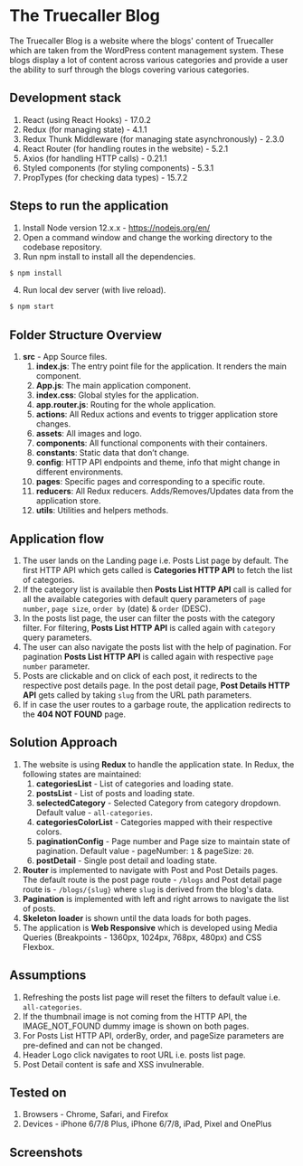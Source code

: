 # The Truecaller Blog 

The Truecaller Blog is a website where the blogs' content of Truecaller which are taken from the WordPress content management system. These blogs display a lot of content across various categories and provide a user the ability to surf through the blogs covering various categories.

## Development stack
1. React (using React Hooks) - 17.0.2 
2. Redux (for managing state) - 4.1.1
3. Redux Thunk Middleware (for managing state asynchronously) - 2.3.0
3. React Router (for handling routes in the website) - 5.2.1
4. Axios (for handling HTTP calls) - 0.21.1
5. Styled components (for styling components) - 5.3.1
6. PropTypes (for checking data types) - 15.7.2

## Steps to run the application
1. Install Node version 12.x.x - https://nodejs.org/en/ 
2. Open a command window and change the working directory to the codebase repository.
3. Run npm install to install all the dependencies.
```sh
$ npm install
```
4. Run local dev server (with live reload).
```sh
$ npm start
```

## Folder Structure Overview
1. **src** - App Source files.
    1. **index.js**: The entry point file for the application. It renders the main component.
    2. **App.js**: The main application component.
    3. **index.css**: Global styles for the application.
    4. **app.router.js**: Routing for the whole application.
    5. **actions**: All Redux actions and events to trigger application store changes.
    6. **assets**: All images and logo.
    7. **components**: All functional components with their containers.
    8. **constants**: Static data that don’t change.
    9. **config**: HTTP API endpoints and theme, info that might change in different environments.
    10. **pages**: Specific pages and corresponding to a specific route.
    11. **reducers**: All Redux reducers. Adds/Removes/Updates data from the application store.
    12. **utils**: Utilities and helpers methods.


## Application flow
1. The user lands on the Landing page i.e. Posts List page by default. The first HTTP API which gets called is **Categories HTTP API** to fetch the list of categories.
2. If the category list is available then **Posts List HTTP API** call is called for all the available categories with default query parameters of ```page number```, ```page size```, ```order by``` (date) & ```order``` (DESC). 
3. In the posts list page, the user can filter the posts with the category filter. For filtering, **Posts List HTTP API** is called again with ```category``` query parameters.
4. The user can also navigate the posts list with the help of pagination. For pagination **Posts List HTTP API** is called again with respective ```page number``` parameter.
5. Posts are clickable and on click of each post, it redirects to the respective post details page. In the post detail page, **Post Details HTTP API** gets called by taking ```slug``` from the URL path parameters. 
6. If in case the user routes to a garbage route, the application redirects to the **404 NOT FOUND** page. 

## Solution Approach
1. The website is using **Redux** to handle the application state. In Redux, the following states are maintained:
    1. **categoriesList** - List of categories and loading state.
    2. **postsList** - List of posts and loading state.
    3. **selectedCategory** - Selected Category from category dropdown. Default value - ```all-categories```.
    4. **categoriesColorList** - Categories mapped with their respective colors. 
    5. **paginationConfig** - Page number and Page size to maintain state of pagination. Default value - pageNumber: ```1``` & pageSize: ```20```.
    6. **postDetail** - Single post detail and loading state.
2. **Router** is implemented to navigate with Post and Post Details pages. The default route is the post page route -  ```/blogs``` and Post detail page route is - ```/blogs/{slug}``` where ```slug``` is derived from the blog's data.
3. **Pagination** is implemented with left and right arrows to navigate the list of posts.
4. **Skeleton loader** is shown until the data loads for both pages.
5. The application is **Web Responsive** which is developed using Media Queries (Breakpoints - 1360px, 1024px, 768px, 480px) and CSS Flexbox.
 
## Assumptions
1. Refreshing the posts list page will reset the filters to default value i.e. ```all-categories```.
2. If the thumbnail image is not coming from the HTTP API, the IMAGE_NOT_FOUND dummy image is shown on both pages. 
3. For Posts List HTTP API, orderBy, order, and pageSize parameters are pre-defined and can not be changed.
4. Header Logo click navigates to root URL i.e. posts list page.
5. Post Detail content is safe and XSS invulnerable.

## Tested on 
1. Browsers - Chrome, Safari, and Firefox
2. Devices - iPhone 6/7/8 Plus, iPhone 6/7/8, iPad, Pixel and OnePlus 

## Screenshots